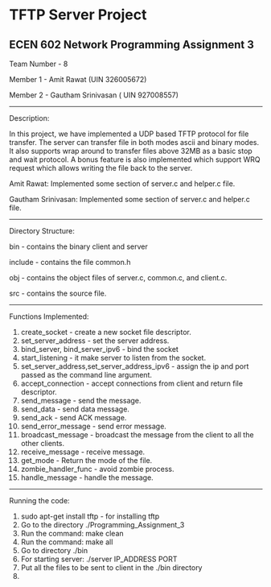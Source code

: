 
# TFTP Server Project


ECEN 602 Network Programming Assignment 3
-------------------------------------------------------------------------------------------------------------------------

Team Number - 8

Member 1 - Amit Rawat (UIN 326005672)

Member 2 - Gautham Srinivasan ( UIN 927008557)

------------------------------------------------------------------------------------------------------------------------
Description:

In this project, we have implemented a UDP based TFTP protocol for file transfer. The server can transfer file in both modes ascii and binary modes. It also supports wrap around to transfer files above 32MB as a basic stop and wait protocol. A bonus feature is also implemented which support WRQ request which allows writing the file back to the server.

Amit Rawat: Implemented some section of server.c and helper.c file.

Gautham Srinivasan: Implemented some section of server.c and helper.c file.

--------------------------------------------------------------------------------------------------------------------------
Directory Structure:

bin - contains the binary client and server

include - contains the file common.h

obj - contains the object files of server.c, common.c, and client.c.

src - contains the source file.

--------------------------------------------------------------------------------------------------------------------------
Functions Implemented:

1) create_socket - create a new socket file descriptor.
2) set_server_address - set the server address.
3) bind_server, bind_server_ipv6 - bind the socket
4) start_listening - it make server to listen from the socket.
5) set_server_address,set_server_address_ipv6 - assign the ip and port passed as the command line argument.
6) accept_connection - accept connections from client and return file descriptor.
7) send_message - send the message.
8) send_data - send data message.
9) send_ack - send ACK message.
10) send_error_message - send error message.
11) broadcast_message - broadcast the message from the client to all the other clients.
12) receive_message - receive message.
13) get_mode - Return the mode of the file.
14) zombie_handler_func - avoid zombie process.
15) handle_message - handle the message.

--------------------------------------------------------------------------------------------------------------------------
Running the code:
1. sudo apt-get install tftp     - for installing tftp
2. Go to the directory ./Programming_Assignment_3
3. Run the command: make clean
4. Run the command: make all
5. Go to directory ./bin
6. For starting server: ./server IP_ADDRESS PORT
7. Put all the files to be sent to client in the ./bin directory
8. 


